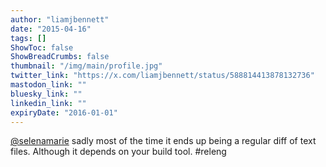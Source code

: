 ```yaml
---
author: "liamjbennett"
date: "2015-04-16"
tags: []
ShowToc: false
ShowBreadCrumbs: false
thumbnail: "/img/main/profile.jpg"
twitter_link: "https://x.com/liamjbennett/status/588814413878132736"
mastodon_link: ""
bluesky_link: ""
linkedin_link: ""
expiryDate: "2016-01-01"
---
```


[@selenamarie](https://x.com/selenamarie) sadly most of the time it ends up being a regular diff of text files. Although it depends on your build tool. #releng

